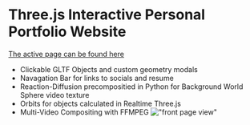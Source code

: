 # Three.js Interactive Personal Portfolio Website
[The active page can be found here](https://d-tidwell.github.io/darek-tidwell-portfolio/)
- Clickable GLTF Objects and custom geometry modals
- Navagation Bar for links to socials and resume
- Reaction-Diffusion precompositied in Python for Background World Sphere video texture
- Orbits for objects calculated in Realtime Three.js
- Multi-Video Compositing with FFMPEG
!["front page view"](https://github.com/d-tidwell/darek-tidwell-portfolio/blob/main/img_2d/Screenshot%202023-04-27%20163152.png?raw=true)
